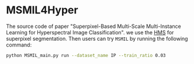 # MSMIL4Hyper
The source code of paper "Superpixel-Based Multi-Scale Multi-Instance Learning for Hyperspectral Image Classification".
we use the [HMS]([https://github.com/chenditc/investment_data/releases](https://github.com/psellcam/Superpixel-Contracted-Graph-Based-Learning-for-Hyperspectral-Image-Classification)https://github.com/psellcam/Superpixel-Contracted-Graph-Based-Learning-for-Hyperspectral-Image-Classification) for superpixel segmentation.
Then users can try `MSMIL` by running the following command:
```bash
python MSMIL_main.py run --dataset_name IP --train_ratio 0.03
```
